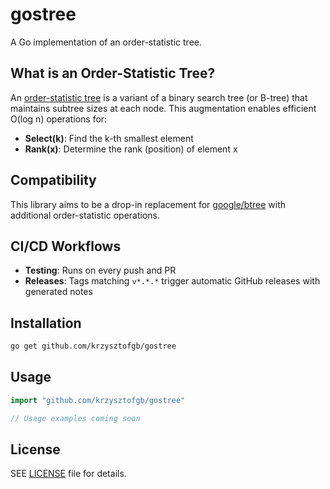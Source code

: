 # gostree

A Go implementation of an order-statistic tree.

## What is an Order-Statistic Tree?

An [order-statistic tree](https://en.wikipedia.org/wiki/Order_statistic_tree) is a variant of a binary search tree (or B-tree) that maintains subtree sizes at each node.
This augmentation enables efficient O(log n) operations for:
- **Select(k)**: Find the k-th smallest element
- **Rank(x)**: Determine the rank (position) of element x

## Compatibility

This library aims to be a drop-in replacement for [google/btree](https://github.com/google/btree) with additional order-statistic operations.

## CI/CD Workflows

- **Testing**: Runs on every push and PR
- **Releases**: Tags matching `v*.*.*` trigger automatic GitHub releases with generated notes

## Installation

```bash
go get github.com/krzysztofgb/gostree
```

## Usage

```go
import "github.com/krzysztofgb/gostree"

// Usage examples coming soon
```

## License

SEE [LICENSE](LICENSE) file for details.